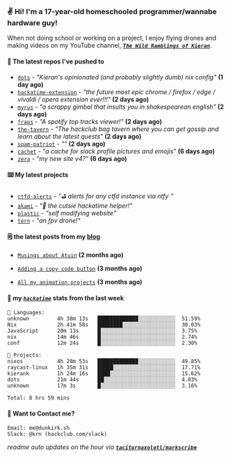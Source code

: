 ### ✌️ Hi! I'm a 17-year-old homeschooled programmer/wannabe hardware guy!

When not doing school or working on a project, I enjoy flying drones and making videos on my YouTube channel, [**_`The Wild Ramblings of Kieran`_**](https://youtube.com/@kieran.rambles).

#### 👷 The latest repos I've pushed to

- [`dots`](https://github.com/taciturnaxolotl/dots) - _"Kieran's opinionated (and probably slightly dumb) nix config"_ **(1 day ago)**
- [`hackatime-extension`](https://github.com/taciturnaxolotl/hackatime-extension) - _"the future most epic chrome / firefox / edge / vivaldi / opera extension ever!!!"_ **(2 days ago)**
- [`myrus`](https://github.com/taciturnaxolotl/myrus) - _"a scrappy gimbal that insults you in shakespearean english"_ **(2 days ago)**
- [`fraps`](https://github.com/taciturnaxolotl/fraps) - _"A spotify top tracks viewer!"_ **(2 days ago)**
- [`the-tavern`](https://github.com/taciturnaxolotl/the-tavern) - _"The hackclub bag tavern where you can get gossip and learn about the latest quests"_ **(2 days ago)**
- [`spam-patriot`](https://github.com/taciturnaxolotl/spam-patriot) - _""_ **(2 days ago)**
- [`cachet`](https://github.com/taciturnaxolotl/cachet) - _"a cache for slack profile pictures and emojis"_ **(6 days ago)**
- [`zera`](https://github.com/taciturnaxolotl/zera) - _"my new site v4?"_ **(6 days ago)**

#### ⌨️ My latest projects

- [`ctfd-alerts`](https://github.com/taciturnaxolotl/ctfd-alerts) - _"⛳ alerts for any ctfd instance via ntfy "_
- [`akami`](https://github.com/taciturnaxolotl/akami) - _"🌷 the cutsie hackatime helper!"_
- [`plastic`](https://github.com/taciturnaxolotl/plastic) - _"self modifying website"_
- [`tern`](https://github.com/taciturnaxolotl/tern) - _"an fpv drone!"_

#### 🗒️ the latest posts from my [blog](https://dunkirk.sh)

- [`Musings about Atuin`](https://dunkirk.sh/blog/atuin/) **(2 months ago)**

- [`Adding a copy code button`](https://dunkirk.sh/blog/adding-a-copy-button/) **(3 months ago)**

- [`All my animation projects`](https://dunkirk.sh/blog/my-animations/) **(3 months ago)**



#### 📡 my [_`hackatime`_](https://waka.hackclub.com) stats from the last week

```text
💾 Languages:
unknown         4h 38m 13s   █████████████░░░░░░░░░░░░  51.59%
Nix             2h 41m 58s   ████████░░░░░░░░░░░░░░░░░  30.03%
JavaScript      20m 13s      █░░░░░░░░░░░░░░░░░░░░░░░░  3.75%
nix             14m 46s      █░░░░░░░░░░░░░░░░░░░░░░░░  2.74%
conf            12m 24s      █░░░░░░░░░░░░░░░░░░░░░░░░  2.30%

💼 Projects:
nixos           4h 28m 53s   █████████████░░░░░░░░░░░░  49.85%
raycast-linux   1h 35m 31s   █████░░░░░░░░░░░░░░░░░░░░  17.71%
kierank         1h 24m 16s   ████░░░░░░░░░░░░░░░░░░░░░  15.62%
dots            21m 44s      ██░░░░░░░░░░░░░░░░░░░░░░░  4.03%
unknown         17m 3s       █░░░░░░░░░░░░░░░░░░░░░░░░  3.16%

Total: 8 hrs 59 mins
```

#### 📮 Want to Contact me?

```text
Email: me@dunkirk.sh
Slack: @krn (hackclub.com/slack)
```

_readme auto updates on the hour via [**`taciturnaxolotl/markscribe`**](https://github.com/taciturnaxolotl/markscribe)_
